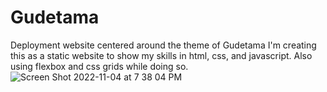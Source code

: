 # Gudetama
Deployment website centered around the theme of Gudetama
I'm creating this as a static website to show my skills in html, css, and javascript. Also using flexbox and css grids while doing so. 
![Screen Shot 2022-11-04 at 7 38 04 PM](https://user-images.githubusercontent.com/81725988/200089504-1acebd28-bef6-448a-b606-96284a525c90.png)
